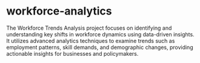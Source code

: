 # workforce-analytics
The Workforce Trends Analysis project focuses on identifying and understanding key shifts in workforce dynamics using data-driven insights. It utilizes advanced analytics techniques to examine trends such as employment patterns, skill demands, and demographic changes, providing actionable insights for businesses and policymakers.
